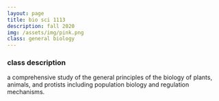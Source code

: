 ```yaml
---
layout: page
title: bio sci 1113
description: fall 2020
img: /assets/img/pink.png
class: general biology
---
```

### class description
a comprehensive study of the general principles of the biology of plants, animals, and protists including population biology and regulation mechanisms. 
